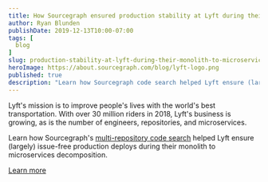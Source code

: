```yaml
---
title: How Sourcegraph ensured production stability at Lyft during their monolith to microservices decomposition
author: Ryan Blunden
publishDate: 2019-12-13T10:00-07:00
tags: [
  blog
]
slug: production-stability-at-lyft-during-their-monolith-to-microservices-decomposition
heroImage: https://about.sourcegraph.com/blog/lyft-logo.png
published: true
description: "Learn how Sourcegraph code search helped Lyft ensure (largely) issue free production deploys during their monolith to microservices decomposition"
---
```


<!-- pending approval 
<p style="text-align: center">
  <img src="/case-studies/lyft-sourcegraph-case-study-og-embed.jpg" />
</p> -->

Lyft's mission is to improve people's lives with the world's best transportation. With over 30 million riders in 2018, Lyft's business is growing, as is the number of engineers, repositories, and microservices.

Learn how Sourcegraph's [multi-repository code search](/product/code-search-navigation) helped Lyft ensure (largely) issue-free production deploys during their monolith to microservices decomposition.

<a href="/case-studies/lyft-monolith-to-microservices" class="btn btn-primary mt-4">Learn more</a>
